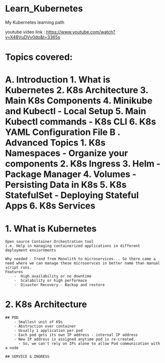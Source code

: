 # Learn_Kubernetes
My Kubernetes learning path

youtube video link : https://www.youtube.com/watch?v=X48VuDVv0do&t=3365s

Topics covered:
==============
A. Introduction
    1. What is Kubernetes
    2. K8s Architecture
    3. Main K8s Components
    4. Minikube and Kubectl - Local Setup
    5. Main Kubectl commands - K8s CLI
    6. K8s YAML Configuration File
B . Advanced Topics
    1. K8s Namespaces - Organize your components
    2. K8s Ingress
    3. Helm - Package Manager
    4. Volumes - Persisting Data in K8s
    5. K8s StatefulSet - Deploying Stateful Apps
    6. K8s Services
=======================================================

# 1. What is Kubernetes
    Open source Container Orchestration tool
    i.e. Help in managing containerized applications in different deployment enviornments

    Why needed - Trend from Monolith to microservices... So there came a need where we can manage these microservces in better name than manual script runs.
    Features
        -  High availability or no downtime
        -  Scalability or high performace
        -  Disaster Recovery - Backup and restore

# 2. K8s Architecture


    ## POD
        - Smallest unit of K9s
        - Abstraction over container
        - Usually 1 application per pod
        - Each pod gets its own IP address - internal IP address
        - New IP address is assigned anytime pod is re-created. 
          - So, we can't rely on IPs alone to allow Pod communication with a node

    ## SERVICE & INGRESS